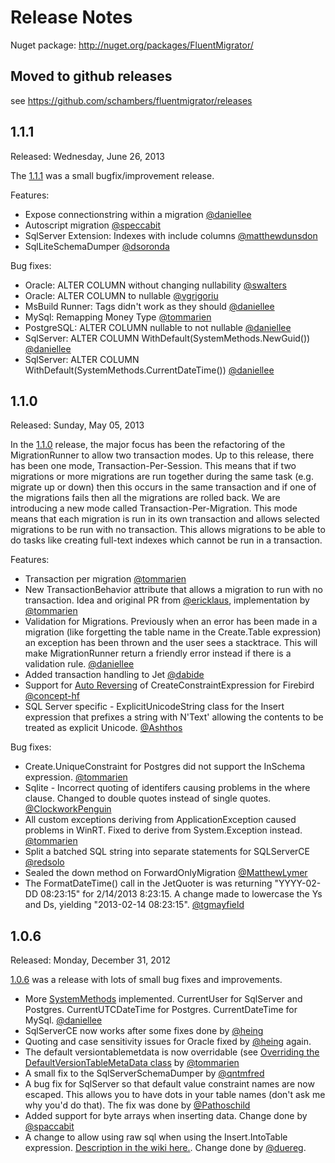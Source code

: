 # Release Notes

Nuget package: http://nuget.org/packages/FluentMigrator/

## Moved to github releases
see https://github.com/schambers/fluentmigrator/releases

## 1.1.1
Released: Wednesday, June 26, 2013

The [1.1.1](https://github.com/schambers/fluentmigrator/issues?milestone=9&state=closed) was a small bugfix/improvement release.

Features:

* Expose connectionstring within a migration [@daniellee](https://github.com/daniellee)
* Autoscript migration [@speccabit](https://github.com/speccabit)
* SqlServer Extension: Indexes with include columns [@matthewdunsdon](https://github.com/matthewdunsdon)
* SqlLiteSchemaDumper [@dsoronda](https://github.com/dsoronda)

Bug fixes:

* Oracle: ALTER COLUMN without changing nullability [@swalters](https://github.com/swalters)
* Oracle: ALTER COLUMN to nullable [@vgrigoriu](https://github.com/vgrigoriu)
* MsBuild Runner: Tags didn't work as they should [@daniellee](https://github.com/daniellee)
* MySql: Remapping Money Type [@tommarien](https://github.com/tommarien)
* PostgreSQL: ALTER COLUMN nullable to not nullable [@daniellee](https://github.com/daniellee)
* SqlServer: ALTER COLUMN WithDefault(SystemMethods.NewGuid()) [@daniellee](https://github.com/daniellee)
* SqlServer: ALTER COLUMN WithDefault(SystemMethods.CurrentDateTime()) [@daniellee](https://github.com/daniellee)

## 1.1.0
Released: Sunday, May 05, 2013

In the [1.1.0](https://github.com/schambers/fluentmigrator/issues?milestone=7&state=closed) release, the major focus has been the refactoring of the MigrationRunner to allow two transaction modes. Up to this release, there has been one mode, Transaction-Per-Session. This means that if two migrations or more migrations are run together during the same task (e.g. migrate up or down) then this occurs in the same transaction and if one of the migrations fails then all the migrations are rolled back. We are introducing a new mode called Transaction-Per-Migration. This mode means that each migration is run in its own transaction and allows selected migrations to be run with no transaction. This allows migrations to be able to do tasks like creating full-text indexes which cannot be run in a transaction.

Features:

* Transaction per migration [@tommarien](https://github.com/tommarien)
* New TransactionBehavior attribute that allows a migration to run with no transaction. Idea and original PR from [@ericklaus](https://github.com/ericklaus), implementation by [@tommarien](https://github.com/tommarien)
* Validation for Migrations. Previously when an error has been made in a migration (like forgetting the table name in the Create.Table expression) an exception has been thrown and the user sees a stacktrace. This will make MigrationRunner return a friendly error instead if there is a validation rule. [@daniellee](https://github.com/daniellee)
* Added transaction handling to Jet [@dabide](https://github.com/dabide)
* Support for [Auto Reversing](https://github.com/schambers/fluentmigrator/wiki/Auto-Reversing-Migrations) of CreateConstraintExpression for Firebird [@concept-hf](https://github.com/concept-hf)
* SQL Server specific - ExplicitUnicodeString class for the Insert expression that prefixes a string with N'Text' allowing the contents to be treated as explicit Unicode. [@Ashthos](https://github.com/Ashthos)

Bug fixes:

* Create.UniqueConstraint for Postgres did not support the InSchema expression. [@tommarien](https://github.com/tommarien)
* Sqlite - Incorrect quoting of identifers causing problems in the where clause. Changed to double quotes instead of single quotes. [@ClockworkPenguin](https://github.com/ClockworkPenguin)
* All custom exceptions deriving from ApplicationException caused problems in WinRT. Fixed to derive from System.Exception instead. [@tommarien](https://github.com/tommarien)
* Split a batched SQL string into separate statements for SQLServerCE [@redsolo](https://github.com/redsolo)
* Sealed the down method on ForwardOnlyMigration [@MatthewLymer](https://github.com/MatthewLymer)
* The FormatDateTime() call in the JetQuoter is was returning "YYYY-02-DD 08:23:15" for 2/14/2013 8:23:15. A change made to lowercase the Ys and Ds, yielding "2013-02-14 08:23:15". [@tgmayfield](https://github.com/tgmayfield)

## 1.0.6

Released: Monday, December 31, 2012

[1.0.6](https://github.com/schambers/fluentmigrator/issues?milestone=6&state=closed) was a release with lots of small bug fixes and improvements.
* More [SystemMethods](https://github.com/schambers/fluentmigrator/wiki/Use-inbuilt-database-functions-when-setting-the-default-value) implemented. CurrentUser for SqlServer and Postgres. CurrentUTCDateTime for Postgres. CurrentDateTime for MySql. [@daniellee](https://github.com/daniellee)
* SqlServerCE now works after some fixes done by [@heing](https://github.com/heing)
* Quoting and case sensitivity issues for Oracle fixed by [@heing](https://github.com/heing) again.
* The default versiontablemetdata is now overridable (see [Overriding the DefaultVersionTableMetaData class](https://github.com/schambers/fluentmigrator/wiki/Create-custom-metadata-for-the-VersionInfo-table) by [@tommarien](https://github.com/tommarien)
* A small fix to the SqlServerSchemaDumper by [@qntmfred](https://github.com/qntmfred)
* A bug fix for SqlServer so that default value constraint names are now escaped. This allows you to have dots in your table names (don't ask me why you'd do that). The fix was done by [@Pathoschild](https://github.com/Pathoschild)
* Added support for byte arrays when inserting data. Change done by [@spaccabit](https://github.com/spaccabit)
* A change to allow using raw sql when using the Insert.IntoTable expression. [Description in the wiki here.](https://github.com/schambers/fluentmigrator/wiki/Raw-Sql-Helper-for-inserting-data). Change done by [@duereg](https://github.com/duereg).